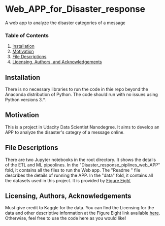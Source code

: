 # Web_APP_for_Disaster_response
A web app to analyze the disaster categories of a message

### Table of Contents
1. [Installation](#installation)
2. [Motivation](#motivation)
3. [File Descriptions](#files)
4. [Licensing, Authors, and Acknowledgements](#licensing)


## Installation <a name="installation"></a>

There is no necessary libraries to run the code in thie repo beyond the Anaconda distribution of Python.  The code should run with no issues using Python versions 3.*.


## Motivation

This is a project in Udacity Data Scientist Nanodegree. It aims to develop an APP to analyze the disaster's categry of a message online.

## File Descriptions <a name="files"></a>

There are two Jupyter notebooks in the root directory. It shows the details of the ETL and ML pipeolines.
In the "Disaster_response_piplines_web_APP" fold, it contains all the files to run the Web app. The "Readme " file describes the details of running the APP.
In the "data" fold, it contains all the datasets used in this project. It is provided by [Figure Eight](https://www.figure-eight.com)


## Licensing, Authors, Acknowledgements<a name="licensing"></a>

Must give credit to Kaggle for the data.  You can find the Licensing for the data and other descriptive information at the  Figure Eight link available [here](https://www.figure-eight.com).  Otherwise, feel free to use the code here as you would like! 
